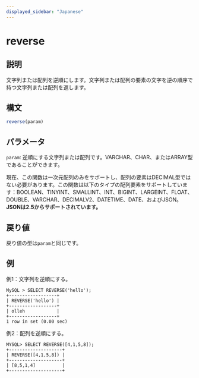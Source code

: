 ```yaml
---
displayed_sidebar: "Japanese"
---
```


# reverse

## 説明

文字列または配列を逆順にします。文字列または配列の要素の文字を逆の順序で持つ文字列または配列を返します。

## 構文

```Haskell
reverse(param)
```

## パラメータ

`param`: 逆順にする文字列または配列です。VARCHAR、CHAR、またはARRAY型であることができます。

現在、この関数は一次元配列のみをサポートし、配列の要素はDECIMAL型ではない必要があります。この関数は以下のタイプの配列要素をサポートしています：BOOLEAN、TINYINT、SMALLINT、INT、BIGINT、LARGEINT、FLOAT、DOUBLE、VARCHAR、DECIMALV2、DATETIME、DATE、およびJSON。**JSONは2.5からサポートされています。**

## 戻り値

戻り値の型は`param`と同じです。

## 例

例1：文字列を逆順にする。

```Plain Text
MySQL > SELECT REVERSE('hello');
+------------------+
| REVERSE('hello') |
+------------------+
| olleh            |
+------------------+
1 row in set (0.00 sec)
```

例2：配列を逆順にする。

```Plain Text
MYSQL> SELECT REVERSE([4,1,5,8]);
+--------------------+
| REVERSE([4,1,5,8]) |
+--------------------+
| [8,5,1,4]          |
+--------------------+
```
